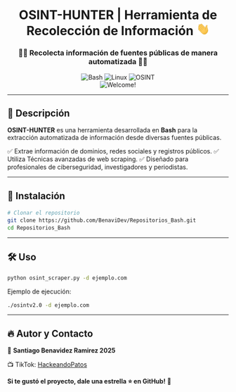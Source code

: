 <div align="center">
  <h1>OSINT-HUNTER | Herramienta de Recolección de Información <img src="https://github.com/ABSphreak/ABSphreak/blob/master/gifs/Hi.gif" width="30px"></h1>
  <h3>🕵️‍♂️ Recolecta información de fuentes públicas de manera automatizada 🕵️‍♂️</h3>
  
  <div>
    <img src="https://img.shields.io/badge/Bash-4EAA25?style=for-the-badge&logo=gnu-bash&logoColor=white" alt="Bash"/>
    <img src="https://img.shields.io/badge/Linux-000000?style=for-the-badge&logo=linux&logoColor=white" alt="Linux"/>
    <img src="https://img.shields.io/badge/OSINT-FF0000?style=for-the-badge&logo=opensourceinitiative&logoColor=white" alt="OSINT"/>
  </div>
</div>

<div align="center" width="50">
  <img src="https://i.gifer.com/6o0.gif" alt="Welcome!" width="300"/>
</div>

---

## 📜 Descripción

**OSINT-HUNTER** es una herramienta desarrollada en **Bash** para la extracción automatizada de información desde diversas fuentes públicas.

✅ Extrae información de dominios, redes sociales y registros públicos.
✅ Utiliza Técnicas avanzadas de web scraping.
✅ Diseñado para profesionales de ciberseguridad, investigadores y periodistas.

---

## 🚀 Instalación

```bash
# Clonar el repositorio
git clone https://github.com/BenaviDev/Repositorios_Bash.git
cd Repositorios_Bash

```

---

## 🛠 Uso

```bash
python osint_scraper.py -d ejemplo.com
```

Ejemplo de ejecución:
```bash
./osintv2.0 -d ejemplo.com 
```

---

## 🔥 Autor y Contacto

👤 **Santiago Benavidez Ramirez 2025**  

📺 TikTok: [HackeandoPatos](https://www.tiktok.com/@hackeadopatos)  

**Si te gustó el proyecto, dale una estrella ⭐ en GitHub!** 🚀
